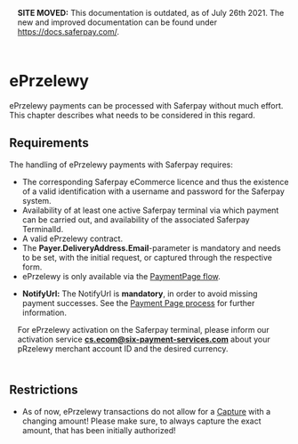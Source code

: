 <div class="warning" style="min-height: 75px;">
  <span class="glyphicon glyphicon-exclamation-sign" style="color: rgb(240, 169, 43);font-size: 55px;float: left;height: 75px;margin-right: 15px;margin-top: 0px;"></span>
  <p><strong>SITE MOVED:</strong> This documentation is outdated, as of July 26th 2021. The new and improved documentation can be found under <a href="https://docs.saferpay.com/home/integration-guide/introduction">https://docs.saferpay.com/</a>.</p>
</div>

# ePrzelewy

ePrzelewy payments can be processed with Saferpay without much effort. This chapter describes what needs to be considered in this regard.

## <a name="przelewy-requirement"></a> Requirements

The handling of ePrzelewy payments with Saferpay requires:

* The corresponding Saferpay eCommerce licence and thus the existence of a valid identification with a username and password for the Saferpay system.
* Availability of at least one active Saferpay terminal via which payment can be carried out, and availability of the associated Saferpay TerminalId.
* A valid ePrzelewy contract.
* The <strong>Payer.DeliveryAddress.Email</strong>-parameter is mandatory and needs to be set, with the initial request, or captured through the respective form.
* ePrzelewy is only available via the [PaymentPage flow](Integration_PP.html).
+ **NotifyUrl:** The NotifyUrl is **mandatory**, in order to avoid missing payment successes. See the <a href="Integration_PP.html">Payment Page process</a> for further information.

<div class="warning" style="min-height: 75px;">
  <span class="glyphicon glyphicon-exclamation-sign" style="color: rgb(240, 169, 43);font-size: 55px;float: left;height: 75px;margin-right: 15px;margin-top: 0;"></span>
  <p>For ePrzelewy activation on the Saferpay terminal, please inform our activation service <a href="mailto:cs.ecom@six-payment-services.com"><strong>cs.ecom@six-payment-services.com</strong></a> about your pRzelewy merchant account ID and the desired currency.</p>
</div>


## <a name="przelewy-restrict"></a> Restrictions

+ As of now, ePrzelewy transactions do not allow for a <a href="index.html#capture">Capture</a> with a changing amount! Please make sure, to always capture the exact amount, that has been initially authorized!

